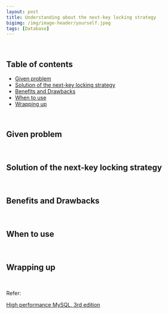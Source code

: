 ```yaml
---
layout: post
title: Understanding about the next-key locking strategy
bigimg: /img/image-header/yourself.jpeg
tags: [Database]
---
```





<br>

## Table of contents
- [Given problem](#given-problem)
- [Solution of the next-key locking strategy](#solution-of-the-next-key-locking-strategy)
- [Benefits and Drawbacks](#benefits-and-drawbacks)
- [When to use](#when-to-use)
- [Wrapping up](#wrapping-up)


<br>

## Given problem






<br>

## Solution of the next-key locking strategy






<br>

## Benefits and Drawbacks







<br>

## When to use





<br>

## Wrapping up




<br>

Refer:

[High performance MySQL, 3rd edition](https://www.amazon.com/High-Performance-MySQL-Optimization-Replication/dp/1449314287)

[]()

[]()

[]()

[]()